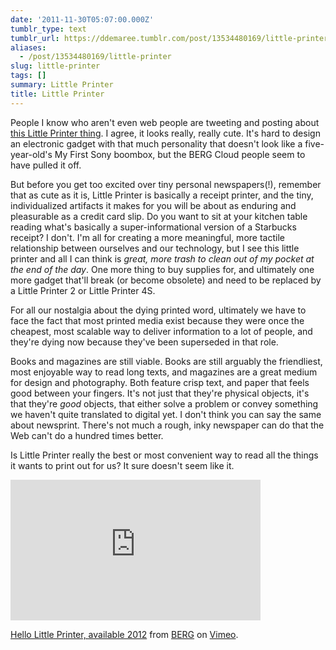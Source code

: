 ```yaml
---
date: '2011-11-30T05:07:00.000Z'
tumblr_type: text
tumblr_url: https://ddemaree.tumblr.com/post/13534480169/little-printer
aliases:
  - /post/13534480169/little-printer
slug: little-printer
tags: []
summary: Little Printer
title: Little Printer
---
```


People I know who aren't even web people are tweeting and posting about [this Little Printer thing](http://bergcloud.com/2011/11/29/announcing-little-printer-and-berg-cloud/). I agree, it looks really, really cute. It's hard to design an electronic gadget with that much personality that doesn't look like a five-year-old's My First Sony boombox, but the BERG Cloud people seem to have pulled it off.

But before you get too excited over tiny personal newspapers(!), remember that as cute as it is, Little Printer is basically a receipt printer, and the tiny, individualized artifacts it makes for you will be about as enduring and pleasurable as a credit card slip. Do you want to sit at your kitchen table reading what's basically a super-informational version of a Starbucks receipt? I don't. I'm all for creating a more meaningful, more tactile relationship between ourselves and our technology, but I see this little printer and all I can think is _great, more trash to clean out of my pocket at the end of the day_. One more thing to buy supplies for, and ultimately one more gadget that'll break (or become obsolete) and need to be replaced by a Little Printer 2 or Little Printer 4S.

For all our nostalgia about the dying printed word, ultimately we have to face the fact that most printed media exist because they were once the cheapest, most scalable way to deliver information to a lot of people, and they're dying now because they've been superseded in that role.

Books and magazines are still viable. Books are still arguably the friendliest, most enjoyable way to read long texts, and magazines are a great medium for design and photography. Both feature crisp text, and paper that feels good between your fingers. It's not just that they're physical objects, it's that they're _good_ objects, that either solve a problem or convey something we haven't quite translated to digital yet. I don't think you can say the same about newsprint. There's not much a rough, inky newspaper can do that the Web can't do a hundred times better.

Is Little Printer really the best or most convenient way to read all the things it wants to print out for us? It sure doesn't seem like it.

<iframe src="http://player.vimeo.com/video/32796535?byline=0&amp;portrait=0&amp;color=ffffff" width="400" height="225" frameborder="0" webkitAllowFullScreen mozallowfullscreen allowFullScreen></iframe><p><a href="http://vimeo.com/32796535">Hello Little Printer, available 2012</a> from <a href="http://vimeo.com/bergstudio">BERG</a> on <a href="http://vimeo.com">Vimeo</a>.</p>